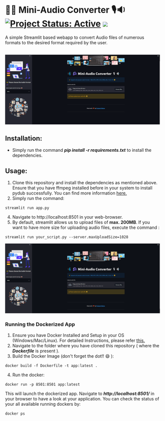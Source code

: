 # 🎼🎶 Mini-Audio Converter 🎙🔉 [![Project Status: Active](https://www.repostatus.org/badges/latest/active.svg)](https://www.repostatus.org/#active) [![](https://img.shields.io/badge/Prateek-Ralhan-brightgreen.svg?colorB=ff0000)](https://prateekralhan.github.io/)

A simple Streamlit based webapp to convert Audio files of numerous formats to the desired format required by the user.

&nbsp;
<kbd>
<img src="demos/demo_2.gif" data-canonical-src="demos/demo_2.gif"/> 
</kbd>

## Installation:
* Simply run the command ***pip install -r requirements.txt*** to install the dependencies.

## Usage:
1. Clone this repository and install the dependencies as mentioned above. Ensure that you have ffmpeg installed before in your system to install pydub successfully. You can find more information [here.](https://github.com/jiaaro/pydub)
2. Simply run the command: 
```
streamlit run app.py
```
4. Navigate to http://localhost:8501 in your web-browser.
5. By default, streamlit allows us to upload files of **max. 200MB**. If you want to have more size for uploading audio files, execute the command :
```
streamlit run your_script.py --server.maxUploadSize=1028
```
<kbd>
<img src="demos/demo_1.gif" data-canonical-src="demos/demo_1.gif"/> 
</kbd>



### Running the Dockerized App
1. Ensure you have Docker Installed and Setup in your OS (Windows/Mac/Linux). For detailed Instructions, please refer [this.](https://docs.docker.com/engine/install/)
2. Navigate to the folder where you have cloned this repository ( where the ***Dockerfile*** is present ).
3. Build the Docker Image (don't forget the dot!! :smile: ): 
```
docker build -f Dockerfile -t app:latest .
```
4. Run the docker:
```
docker run -p 8501:8501 app:latest
```

This will launch the dockerized app. Navigate to ***http://localhost:8501/*** in your browser to have a look at your application. You can check the status of your all available running dockers by:
```
docker ps
```
